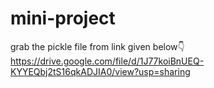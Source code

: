 # mini-project

grab the pickle file from link given below👇
https://drive.google.com/file/d/1J77koiBnUEQ-KYYEQbj2tS16qkADJIA0/view?usp=sharing
